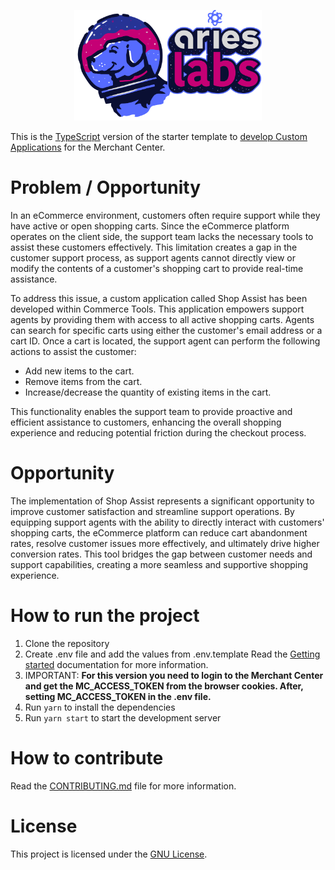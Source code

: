 <p align="center">
  <a href="https://www.ariessolutions.io/composable-commerce/aries-labs-open-source/">
    <img alt="Aries Labs" width="300" src="docs/assets/Labs-For-Dk_BG.svg">
  </a>
</p>

This is the [TypeScript](https://www.typescriptlang.org/) version of the starter template to [develop Custom Applications](https://docs.commercetools.com/merchant-center-customizations/custom-applications) for the Merchant Center.

# Problem / Opportunity
In an eCommerce environment, customers often require support while they have active or open shopping carts. Since the eCommerce platform operates on the client side, the support team lacks the necessary tools to assist these customers effectively. This limitation creates a gap in the customer support process, as support agents cannot directly view or modify the contents of a customer's shopping cart to provide real-time assistance.

To address this issue, a custom application called Shop Assist has been developed within Commerce Tools. This application empowers support agents by providing them with access to all active shopping carts. Agents can search for specific carts using either the customer's email address or a cart ID. Once a cart is located, the support agent can perform the following actions to assist the customer:

- Add new items to the cart.
- Remove items from the cart.
- Increase/decrease the quantity of existing items in the cart.

This functionality enables the support team to provide proactive and efficient assistance to customers, enhancing the overall shopping experience and reducing potential friction during the checkout process.

# Opportunity
The implementation of Shop Assist represents a significant opportunity to improve customer satisfaction and streamline support operations. By equipping support agents with the ability to directly interact with customers' shopping carts, the eCommerce platform can reduce cart abandonment rates, resolve customer issues more effectively, and ultimately drive higher conversion rates. This tool bridges the gap between customer needs and support capabilities, creating a more seamless and supportive shopping experience.

# How to run the project

1. Clone the repository
2. Create .env file and add the values from .env.template
Read the [Getting started](https://docs.commercetools.com/merchant-center-customizations/custom-applications) documentation for more information.
3. IMPORTANT: **For this version you need to login to the Merchant Center and get the MC_ACCESS_TOKEN from the browser cookies. After, setting  MC_ACCESS_TOKEN in the .env file.**
3. Run `yarn` to install the dependencies
4. Run `yarn start` to start the development server

# How to contribute

Read the [CONTRIBUTING.md](CONTRIBUTING.md) file for more information.

# License

This project is licensed under the [GNU License](LICENSE).
